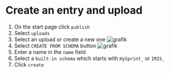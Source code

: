 # Create an entry and upload

1. On the start page click `publish`
2. Select `uploads`
3. Select an upload or create a new one ![grafik](https://github.com/RoteKekse/nomad-hysprint/assets/36420750/cad12cf3-adea-47c0-aa07-d2283c3b609b)
4. Select `CREATE FROM SCHEMA` button ![grafik](https://github.com/RoteKekse/nomad-hysprint/assets/36420750/d1054291-a5eb-4402-ab44-f61e2c4623e8)
5. Enter a name in the `name` field
6. Select a `built-in schema` which starts with `HySprint_` or `IRIS_`
7. Click `create`


